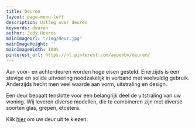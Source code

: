 ```yaml
---
title: Deuren
layout: page-menu-left
description: Uitleg over deuren
keywords: deuren
author: Judy Heeres
mainImageUrl: "/img/deur.jpg"
mainImageHeight: ''
mainImageWidth: 100%
pinterest_url: https://nl.pinterest.com/aypenbv/deuren/
---
```


Aan voor- en achterdeuren worden hoge eisen gesteld. Enerzijds is een stevige en solide uitvoering noodzakelijk in verband met veelvuldig gebruik. Anderzijds hecht men veel waarde aan vorm, uitstraling en design.

Een deur bepaalt tenslotte voor een belangrijk deel de uitstraling van uw woning. Wij leveren diverse modellen, die te combineren zijn met diverse soorten glas, grepen, etcetera.

Klik <a target="_blank" href="https://app.traumtuer-konfigurator.de/?color=b9e2f8&conf=daf957de&lang=en&logo=03fdee1b-9e12-4202-a8ff-2a52f3b2e03e&request=true&to=info%40aypenkozijnen.nl">hier</a> om uw deur uit te kiezen. 